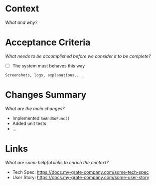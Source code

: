 # Context
_What and why?_

# Acceptance Criteria
_What needs to be accomplished before we consider it to be complete?_
- [ ] The system must behaves this way
```
Screenshots, logs, explanations...
```

# Changes Summary
_What are the main changes?_
- Implemented `SoAndSoFunc()`
- Added unit tests
- ...

# Links
_What are some helpful links to enrich the context?_
- Tech Spec: https://docs.my-grate-company.com/some-tech-spec
- User Story: https://docs.my-grate-company.com/some-user-story

